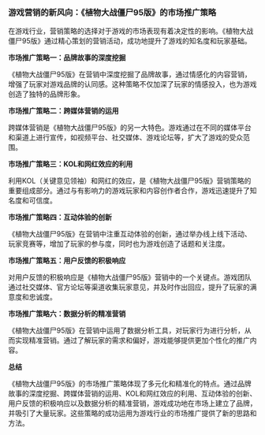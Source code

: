 ### 游戏营销的新风向：《植物大战僵尸95版》的市场推广策略

在游戏行业，营销策略的选择对于游戏的市场表现有着决定性的影响。《植物大战僵尸95版》通过精心策划的营销活动，成功地提升了游戏的知名度和玩家基础。

**市场推广策略一：品牌故事的深度挖掘**

《植物大战僵尸95版》在营销中深度挖掘了品牌故事，通过情感化的内容营销，增强了玩家对游戏品牌的认同感。这种策略不仅加深了玩家的情感投入，也为游戏创造了独特的品牌形象。

**市场推广策略二：跨媒体营销的运用**

跨媒体营销是《植物大战僵尸95版》的另一大特色。游戏通过在不同的媒体平台和渠道上进行宣传，如视频平台、社交媒体、游戏论坛等，扩大了游戏的受众范围。

**市场推广策略三：KOL和网红效应的利用**

利用KOL（关键意见领袖）和网红的效应，是《植物大战僵尸95版》营销策略的重要组成部分。通过与有影响力的游戏玩家和内容创作者合作，游戏迅速提升了知名度和可信度。

**市场推广策略四：互动体验的创新**

《植物大战僵尸95版》在营销中注重互动体验的创新，通过举办线上线下活动、玩家竞赛等，增加了玩家的参与度，同时也为游戏创造了话题和关注度。

**市场推广策略五：用户反馈的积极响应**

对用户反馈的积极响应是《植物大战僵尸95版》营销中的一个关键点。游戏团队通过社交媒体、官方论坛等渠道收集玩家意见，并及时作出回应，提升了玩家的满意度和忠诚度。

**市场推广策略六：数据分析的精准营销**

《植物大战僵尸95版》在营销中运用了数据分析工具，对玩家行为进行分析，从而实现精准营销。通过了解玩家的需求和偏好，游戏能够提供更加个性化的推广内容。

**总结**

《植物大战僵尸95版》的市场推广策略体现了多元化和精准化的特点。通过品牌故事的深度挖掘、跨媒体营销的运用、KOL和网红效应的利用、互动体验的创新、用户反馈的积极响应以及数据分析的精准营销，游戏成功地在市场上建立了品牌，并吸引了大量玩家。这些策略的成功运用为游戏行业的市场推广提供了新的思路和方法。